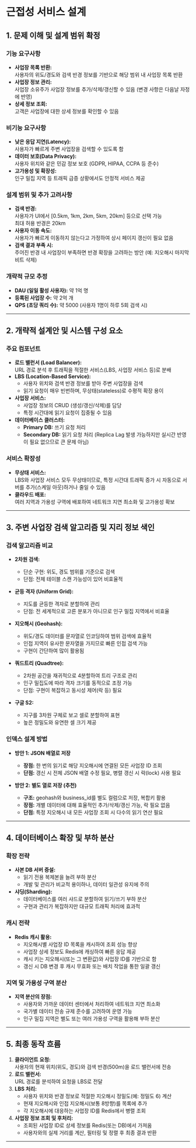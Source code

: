 # 근접성 서비스 설계 

## 1. 문제 이해 및 설계 범위 확정

### 기능 요구사항
- **사업장 목록 반환:**  
  사용자의 위도/경도와 검색 반경 정보를 기반으로 해당 범위 내 사업장 목록 반환
- **사업장 정보 관리:**  
  사업장 소유주가 사업장 정보를 추가/삭제/갱신할 수 있음 (변경 사항은 다음날 자정에 반영)
- **상세 정보 조회:**  
  고객은 사업장에 대한 상세 정보를 확인할 수 있음

### 비기능 요구사항
- **낮은 응답 지연(Latency):**  
  사용자가 빠르게 주변 사업장을 검색할 수 있도록 함
- **데이터 보호(Data Privacy):**  
  사용자 위치와 같은 민감 정보 보호 (GDPR, HIPAA, CCPA 등 준수)
- **고가용성 및 확장성:**  
  인구 밀집 지역 등 트래픽 급증 상황에서도 안정적 서비스 제공

### 설계 범위 및 추가 고려사항
- **검색 반경:**  
  사용자가 UI에서 [0.5km, 1km, 2km, 5km, 20km] 등으로 선택 가능  
  최대 허용 반경은 20km
- **사용자 이동 속도:**  
  사용자가 빠르게 이동하지 않는다고 가정하여 상시 페이지 갱신이 필요 없음
- **검색 결과 부족 시:**  
  주어진 반경 내 사업장이 부족하면 반경 확장을 고려하는 방안 (예: 지오해시 마지막 비트 삭제)

### 개략적 규모 추정
- **DAU (일일 활성 사용자):** 약 1억 명
- **등록된 사업장 수:** 약 2억 개
- **QPS (초당 쿼리 수):** 약 5000 (사용자 1명이 하루 5회 검색 시)

---

## 2. 개략적 설계안 및 시스템 구성 요소

### 주요 컴포넌트
- **로드 밸런서 (Load Balancer):**  
  URL 경로 분석 후 트래픽을 적절한 서비스(LBS, 사업장 서비스 등)로 분배
- **LBS (Location-Based Service):**
    - 사용자 위치와 검색 반경 정보를 받아 주변 사업장을 검색
    - 읽기 요청이 매우 빈번하며, 무상태(stateless)로 수평적 확장 용이
- **사업장 서비스:**
    - 사업장 정보의 CRUD (생성/갱신/삭제)를 담당
    - 특정 시간대에 읽기 요청이 집중될 수 있음
- **데이터베이스 클러스터:**
    - **Primary DB:** 쓰기 요청 처리
    - **Secondary DB:** 읽기 요청 처리 (Replica Lag 발생 가능하지만 실시간 반영이 필요 없으므로 큰 문제 아님)

### 서비스 확장성
- **무상태 서비스:**  
  LBS와 사업장 서비스 모두 무상태이므로, 특정 시간대 트래픽 증가 시 자동으로 서버를 추가(스케일 아웃)하거나 줄일 수 있음
- **클라우드 배포:**  
  여러 지역과 가용성 구역에 배포하여 네트워크 지연 최소화 및 고가용성 확보

---

## 3. 주변 사업장 검색 알고리즘 및 지리 정보 색인

### 검색 알고리즘 비교
- **2차원 검색:**
    - 단순 구현: 위도, 경도 범위를 기준으로 검색
    - 단점: 전체 테이블 스캔 가능성이 있어 비효율적

- **균등 격자 (Uniform Grid):**
    - 지도를 균등한 격자로 분할하여 관리
    - 단점: 전 세계적으로 고른 분포가 아니므로 인구 밀집 지역에서 비효율

- **지오해시 (Geohash):**
    - 위도/경도 데이터를 문자열로 인코딩하여 범위 검색에 효율적
    - 인접 지역이 유사한 문자열을 가지므로 빠른 인접 검색 가능
    - 구현이 간단하여 많이 활용됨

- **쿼드트리 (Quadtree):**
    - 2차원 공간을 재귀적으로 4분할하여 트리 구조로 관리
    - 인구 밀집도에 따라 격자 크기를 동적으로 조정 가능
    - 단점: 구현이 복잡하고 동시성 제어(락 등) 필요

- **구글 S2:**
    - 지구를 3차원 구체로 보고 셀로 분할하여 표현
    - 높은 정밀도와 유연한 셀 크기 제공

### 인덱스 설계 방법
- **방안 1: JSON 배열로 저장**
    - **장점:** 한 번의 읽기로 해당 지오해시에 연결된 모든 사업장 ID 조회
    - **단점:** 갱신 시 전체 JSON 배열 수정 필요, 병렬 갱신 시 락(lock) 사용 필요

- **방안 2: 별도 열로 저장 (추천)**
    - **구조:** geohash와 business_id를 별도 컬럼으로 저장, 복합키 활용
    - **장점:** 개별 데이터에 대해 효율적인 추가/삭제/갱신 가능, 락 필요 없음
    - **단점:** 특정 지오해시 내 모든 사업장 조회 시 다수의 읽기 연산 필요

---

## 4. 데이터베이스 확장 및 부하 분산

### 확장 전략
- **사본 DB 서버 증설:**
    - 읽기 전용 복제본을 늘려 부하 분산
    - 개발 및 관리가 비교적 용이하나, 데이터 일관성 유지에 주의
- **샤딩(Sharding):**
    - 데이터베이스를 여러 샤드로 분할하여 읽기/쓰기 부하 분산
    - 구현과 관리가 복잡하지만 대규모 트래픽 처리에 효과적

### 캐시 전략
- **Redis 캐시 활용:**
    - 지오해시별 사업장 ID 목록을 캐시하여 조회 성능 향상
    - 사업장 상세 정보도 Redis에 캐싱하여 빠른 응답 제공
    - 캐시 키는 지오해시(또는 그 변환값)와 사업장 ID를 기반으로 함
    - 갱신 시 DB 변경 후 캐시 무효화 또는 배치 작업을 통한 일괄 갱신

### 지역 및 가용성 구역 분산
- **지역 분산의 장점:**
    - 사용자와 가까운 데이터 센터에서 처리하여 네트워크 지연 최소화
    - 국가별 데이터 전송 규제 준수를 고려하여 운영 가능
    - 인구 밀집 지역은 별도 또는 여러 가용성 구역을 활용해 부하 분산

---

## 5. 최종 동작 흐름 
1. **클라이언트 요청:**  
   사용자의 현재 위치(위도, 경도)와 검색 반경(500m)을 로드 밸런서에 전송
2. **로드 밸런서:**  
   URL 경로를 분석하여 요청을 LBS로 전달
3. **LBS 처리:**
    - 사용자 위치와 반경 정보로 적절한 지오해시 정밀도(예: 정밀도 6) 계산
    - 현재 지오해시와 인접 지오해시(보통 8방향)를 목록에 추가
    - 각 지오해시에 대응하는 사업장 ID를 Redis에서 병렬 조회
4. **사업장 정보 조회 및 후처리:**
    - 조회된 사업장 ID로 상세 정보를 Redis(또는 DB)에서 가져옴
    - 사용자와의 실제 거리를 계산, 필터링 및 정렬 후 최종 결과 반환

---


